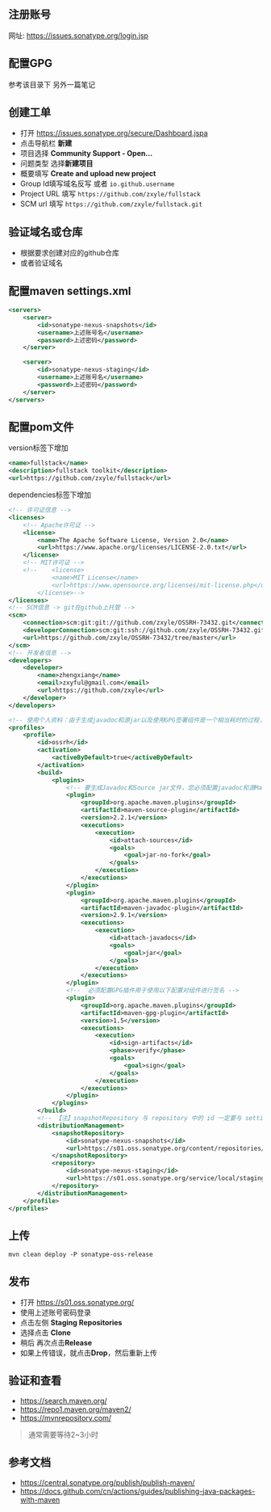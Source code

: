 
## 注册账号
网址: https://issues.sonatype.org/login.jsp

## 配置GPG
参考该目录下 另外一篇笔记

## 创建工单
- 打开  https://issues.sonatype.org/secure/Dashboard.jspa
- 点击导航栏 **新建**
- 项目选择 **Community Support - Open...**
- 问题类型 选择**新建项目**
- 概要填写 **Create and upload new project**
- Group Id填写域名反写 或者 `io.github.username`
- Project URL 填写 `https://github.com/zxyle/fullstack`
- SCM url 填写 `https://github.com/zxyle/fullstack.git`

## 验证域名或仓库
- 根据要求创建对应的github仓库
- 或者验证域名

## 配置maven settings.xml
```xml
<servers>
    <server>
        <id>sonatype-nexus-snapshots</id>
        <username>上述账号名</username>
        <password>上述密码</password>
    </server>

    <server>
        <id>sonatype-nexus-staging</id>
        <username>上述账号名</username>
        <password>上述密码</password>
    </server>
</servers>
```

## 配置pom文件
version标签下增加
```xml
<name>fullstack</name>
<description>fullstack toolkit</description>
<url>https://github.com/zxyle/fullstack</url>
```

dependencies标签下增加
```xml
<!-- 许可证信息 -->
<licenses>
    <!-- Apache许可证 -->
    <license>
        <name>The Apache Software License, Version 2.0</name>
        <url>https://www.apache.org/licenses/LICENSE-2.0.txt</url>
    </license>
    <!-- MIT许可证 -->
    <!--	<license>
            <name>MIT License</name>
            <url>https://www.opensource.org/licenses/mit-license.php</url>
        </license>-->
</licenses>
<!-- SCM信息 -> git在github上托管 -->
<scm>
    <connection>scm:git:git://github.com/zxyle/OSSRH-73432.git</connection>
    <developerConnection>scm:git:ssh://github.com/zxyle/OSSRH-73432.git</developerConnection>
    <url>https://github.com/zxyle/OSSRH-73432/tree/master</url>
</scm>
<!-- 开发者信息 -->
<developers>
    <developer>
        <name>zhengxiang</name>
        <email>zxyful@gmail.com</email>
        <url>https://github.com/zxyle</url>
    </developer>
</developers>

<!-- 使用个人资料：由于生成javadoc和源jar以及使用GPG签署组件是一个相当耗时的过程，因此这些执行通常与正常的构建配置隔离并移动到配置文件中。然后，在通过激活配置文件执行部署时，将使用此配置文件。 -->
<profiles>
    <profile>
        <id>ossrh</id>
        <activation>
            <activeByDefault>true</activeByDefault>
        </activation>
        <build>
            <plugins>
                <!-- 要生成Javadoc和Source jar文件，您必须配置javadoc和源Maven插件 -->
                <plugin>
                    <groupId>org.apache.maven.plugins</groupId>
                    <artifactId>maven-source-plugin</artifactId>
                    <version>2.2.1</version>
                    <executions>
                        <execution>
                            <id>attach-sources</id>
                            <goals>
                                <goal>jar-no-fork</goal>
                            </goals>
                        </execution>
                    </executions>
                </plugin>
                <plugin>
                    <groupId>org.apache.maven.plugins</groupId>
                    <artifactId>maven-javadoc-plugin</artifactId>
                    <version>2.9.1</version>
                    <executions>
                        <execution>
                            <id>attach-javadocs</id>
                            <goals>
                                <goal>jar</goal>
                            </goals>
                        </execution>
                    </executions>
                </plugin>
                <!--  必须配置GPG插件用于使用以下配置对组件进行签名 -->
                <plugin>
                    <groupId>org.apache.maven.plugins</groupId>
                    <artifactId>maven-gpg-plugin</artifactId>
                    <version>1.5</version>
                    <executions>
                        <execution>
                            <id>sign-artifacts</id>
                            <phase>verify</phase>
                            <goals>
                                <goal>sign</goal>
                            </goals>
                        </execution>
                    </executions>
                </plugin>
            </plugins>
        </build>
        <!-- 【注】snapshotRepository 与 repository 中的 id 一定要与 setting.xml 中 server 的 id 保持一致！ -->
        <distributionManagement>
            <snapshotRepository>
                <id>sonatype-nexus-snapshots</id>
                <url>https://s01.oss.sonatype.org/content/repositories/snapshots</url>
            </snapshotRepository>
            <repository>
                <id>sonatype-nexus-staging</id>
                <url>https://s01.oss.sonatype.org/service/local/staging/deploy/maven2/</url>
            </repository>
        </distributionManagement>
    </profile>
</profiles>
```


## 上传
```
mvn clean deploy -P sonatype-oss-release
```

## 发布
- 打开 https://s01.oss.sonatype.org/
- 使用上述账号密码登录
- 点击左侧 **Staging Repositories**
- 选择点击 **Clone**
- 稍后 再次点击**Release**
- 如果上传错误，就点击**Drop**，然后重新上传

## 验证和查看
- https://search.maven.org/
- https://repo1.maven.org/maven2/
- https://mvnrepository.com/

> 通常需要等待2~3小时

## 参考文档
- https://central.sonatype.org/publish/publish-maven/
- https://docs.github.com/cn/actions/guides/publishing-java-packages-with-maven